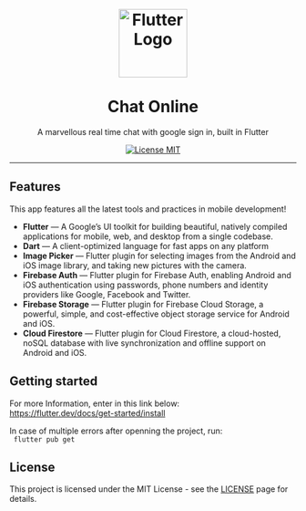 <h1 align="center">
<br>
  <img src="https://raw.githubusercontent.com/flutter/website/master/src/_assets/image/flutter-lockup.png" alt="Flutter Logo" width="120">
<br>
<br>
Chat Online
</h1>

<p align="center">A marvellous real time chat with google sign in, built in Flutter</p>

<p align="center">
  <a href="https://opensource.org/licenses/MIT">
    <img src="https://img.shields.io/badge/License-MIT-blue.svg" alt="License MIT">
  </a>
</p>


<hr />

## Features
[//]: # (Add the features of your project here:)
This app features all the latest tools and practices in mobile development!

- **Flutter** — A Google’s UI toolkit for building beautiful, natively compiled applications for mobile, web, and desktop from a single codebase.
- **Dart** — A client-optimized language for fast apps on any platform
- **Image Picker** — Flutter plugin for selecting images from the Android and iOS image library, and taking new pictures with the camera.
- **Firebase Auth** — Flutter plugin for Firebase Auth, enabling Android and iOS authentication using passwords, phone numbers and identity providers like Google, Facebook and Twitter.
- **Firebase Storage** — Flutter plugin for Firebase Cloud Storage, a powerful, simple, and cost-effective object storage service for Android and iOS.
- **Cloud Firestore** — Flutter plugin for Cloud Firestore, a cloud-hosted, noSQL database with live synchronization and offline support on Android and iOS.

## Getting started

For more Information, enter in this link below:
<br>
https://flutter.dev/docs/get-started/install

In case of multiple errors after openning the project, run:
<br>
``` flutter pub get```


## License

This project is licensed under the MIT License - see the [LICENSE](https://opensource.org/licenses/MIT) page for details.
